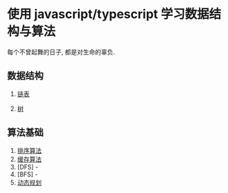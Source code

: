# 使用 javascript/typescript 学习数据结构与算法

每个不曾起舞的日子, 都是对生命的辜负.

## 数据结构

1. [链表](../src/LinkedList/README.md)

2. [树](../src/Tree/README.md)

## 算法基础

1. [排序算法](../src/algorithms/sort/README.md)
2. [缓存算法](../src/algorithms/cache/README.md)
3. [DFS] -
4. [BFS] -
5. [动态规划](../src/algorithms/dp/README.md)
